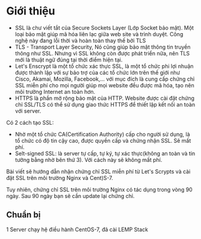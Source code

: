 # Giới thiệu
* SSL là chư viết tắt của Secure Sockets Layer (Lớp Socket bảo mật). Một loại bảo mật giúp mã hóa liên lạc giữa web site và trình duyệt. Công nghệ này đang lỗi thời và hoàn toàn thay thế bởi TLS
* TLS - Transport Layer Security, Nó cũng giúp bảo mật thông tin truyền thông như SSL. Nhưng vì SSL không còn được phát triển nữa, nên TLS mới là thuật ngữ đúng tại thời điểm hiện tại.
* Let's Enscrypt là một tổ chức xác thực SSL, là một tổ chức phi lợi nhuận được thành lập với sự bảo trợ của các tổ chức lớn trên thế giới như Cisco, Akamai, Mozilla, Facebook,... với mục đích là cung cấp chứng chỉ SSL miễn phí cho mọi người giúp mọi website đều được mã hóa, tạo nên môi trường Internet an toàn hơn.
* HTTPS là phần mở rộng bảo mật của HTTP. Website được cài đặt chứng chỉ SSL/TLS có thể sử dụng giao thức HTTPS để thiết lập kết nối an toàn với server.

Có 2 cách tạo SSL: 
* Nhờ một tổ chức CA(Certification Authority) cấp cho người sử dụng, là tổ chức có độ tin cậy cao, được quyền cấp và chứng nhận SSL. Sẽ mất phí. 
* Selt-signed SSL: là server tự cấp, tự ký, tự xác thực(không an toàn và tin tưởng bằng nhờ bên thứ 3). Với cách này sẽ không mất phí.

Bài viết sẽ hướng dẫn nhận chứng chỉ SSL miễn phí từ Let's Scrypts và cài đặt SSL trên môi trường Nginx và Cent)S-7.

Tuy nhiên, chứng chỉ SSL trên môi trường Nginx có tác dụng trong vòng 90 ngày. Sau 90 ngày bạn sẽ cần update lại chứng chỉ.

## Chuẩn bị 
1 Server chạy hệ điều hành CentOS-7, đã cài LEMP Stack
